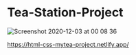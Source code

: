 # Tea-Station-Project


![Screenshot 2020-12-03 at 00 08 36](https://user-images.githubusercontent.com/19986559/100946998-86a07e00-34fc-11eb-91c5-54c164c520c5.png)

https://html-css-mytea-project.netlify.app/


